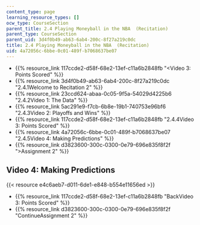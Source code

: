 ```yaml
---
content_type: page
learning_resource_types: []
ocw_type: CourseSection
parent_title: 2.4 Playing Moneyball in the NBA  (Recitation)
parent_type: CourseSection
parent_uid: 3d4f0b49-ab63-6ab4-200c-8f27a219c0dc
title: 2.4 Playing Moneyball in the NBA  (Recitation)
uid: 4a72056c-6bbe-0c01-489f-b7068637be07
---
```


*   {{% resource_link 117ccde2-d58f-68e2-13ef-c11a6b2848fb "\<Video 3: Points Scored" %}}
*   {{% resource_link 3d4f0b49-ab63-6ab4-200c-8f27a219c0dc "2.4.1Welcome to Recitation 2" %}}
*   {{% resource_link 23ccd624-abaa-0c05-9f5a-54029d4225b6 "2.4.2Video 1: The Data" %}}
*   {{% resource_link 5ac291e9-f7cb-6b8e-19b1-740753e96bf6 "2.4.3Video 2: Playoffs and Wins" %}}
*   {{% resource_link 117ccde2-d58f-68e2-13ef-c11a6b2848fb "2.4.4Video 3: Points Scored" %}}
*   {{% resource_link 4a72056c-6bbe-0c01-489f-b7068637be07 "2.4.5Video 4: Making Predictions" %}}
*   {{% resource_link d3823600-300c-0300-0e79-696e835f8f2f "\>Assignment 2" %}}

Video 4: Making Predictions
---------------------------

{{< resource e4c6aeb7-d011-6de1-e848-b554e11656ed >}}

*   {{% resource_link 117ccde2-d58f-68e2-13ef-c11a6b2848fb "BackVideo 3: Points Scored" %}}
*   {{% resource_link d3823600-300c-0300-0e79-696e835f8f2f "ContinueAssignment 2" %}}
